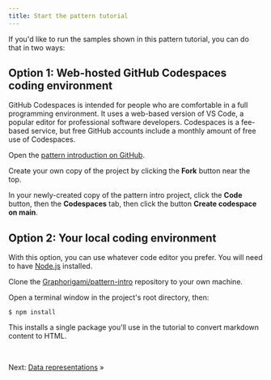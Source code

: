 ```yaml
---
title: Start the pattern tutorial
---
```


If you'd like to run the samples shown in this pattern tutorial, you can do that in two ways:

## Option 1: Web-hosted GitHub Codespaces coding environment

GitHub Codespaces is intended for people who are comfortable in a full programming environment. It uses a web-based version of VS Code, a popular editor for professional software developers. Codespaces is a fee-based service, but free GitHub accounts include a monthly amount of free use of Codespaces.

<span class="tutorialStep"></span> Open the
<a href="https://github.com/Graphorigami/pattern-intro" target="_blank">pattern introduction on GitHub</a>.

<span class="tutorialStep"></span> Create your own copy of the project by clicking the **Fork** button near the top.

<span class="tutorialStep"></span> In your newly-created copy of the pattern intro project, click the **Code** button, then the **Codespaces** tab, then click the button **Create codespace on main**.

## Option 2: Your local coding environment

With this option, you can use whatever code editor you prefer. You will need to have [Node.js](https://nodejs.org/en/) installed.

<span class="tutorialStep"></span> Clone the [Graphorigami/pattern-intro](https://github.com/Graphorigami/pattern-intro) repository to your own machine.

<span class="tutorialStep"></span> Open a terminal window in the project's root directory, then:

```console
$ npm install
```

This installs a single package you'll use in the tutorial to convert markdown content to HTML.

&nbsp;

Next: [Data representations](representations.html) »
